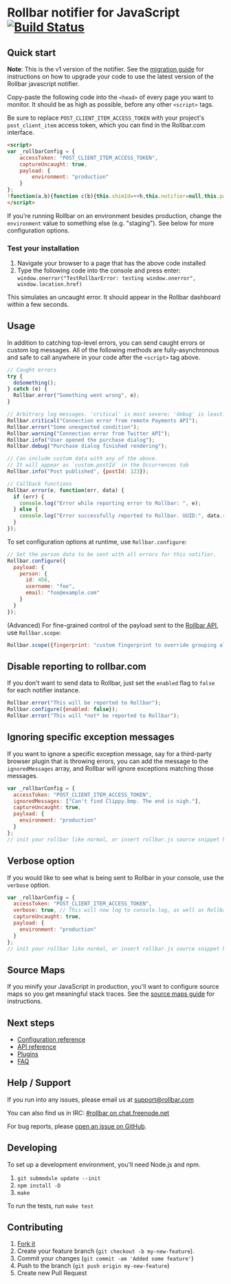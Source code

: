 # Rollbar notifier for JavaScript [![Build Status](https://api.travis-ci.org/rollbar/rollbar.js.png?branch=master)](https://travis-ci.org/rollbar/rollbar.js)

<!-- Sub:[TOC] -->

## Quick start

__Note__: This is the v1 version of the notifier. See the [migration guide](https://rollbar.com/docs/notifier/rollbar.js/migration_v0_to_v1) for instructions on how to upgrade your code to use the latest version of the Rollbar javascript notifier.

Copy-paste the following code into the ```<head>``` of every page you want to monitor. It should be as high as possible, before any other ```<script>``` tags.

<!-- RemoveNextIfProject -->
Be sure to replace ```POST_CLIENT_ITEM_ACCESS_TOKEN``` with your project's ```post_client_item``` access token, which you can find in the Rollbar.com interface.

<!-- EditableTextAreaStart -->
<!-- RemoveNext -->
```html
<script>
var _rollbarConfig = {
    accessToken: "POST_CLIENT_ITEM_ACCESS_TOKEN",
    captureUncaught: true,
    payload: {
        environment: "production"
    }
};
!function(a,b){function c(b){this.shimId=++h,this.notifier=null,this.parentShim=b,this.logger=function(){},a.console&&void 0===a.console.shimId&&(this.logger=a.console.log)}function d(b,c,d){a._rollbarWrappedError&&(d[4]||(d[4]=a._rollbarWrappedError),d[5]||(d[5]=a._rollbarWrappedError._rollbarContext),a._rollbarWrappedError=null),b.uncaughtError.apply(b,d),c&&c.apply(a,d)}function e(b){var d=c;return g(function(){if(this.notifier)return this.notifier[b].apply(this.notifier,arguments);var c=this,e="scope"===b;e&&(c=new d(this));var f=Array.prototype.slice.call(arguments,0),g={shim:c,method:b,args:f,ts:new Date};return a._rollbarShimQueue.push(g),e?c:void 0})}function f(a,b){if(b.hasOwnProperty&&b.hasOwnProperty("addEventListener")){var c=b.addEventListener;b.addEventListener=function(b,d,e){c.call(this,b,a.wrap(d),e)};var d=b.removeEventListener;b.removeEventListener=function(a,b,c){d.call(this,a,b&&b._wrapped?b._wrapped:b,c)}}}function g(a,b){return b=b||this.logger,function(){try{return a.apply(this,arguments)}catch(c){b("Rollbar internal error:",c)}}}var h=0;c.init=function(a,b){var e=b.globalAlias||"Rollbar";if("object"==typeof a[e])return a[e];a._rollbarShimQueue=[],a._rollbarWrappedError=null,b=b||{};var h=new c;return g(function(){if(h.configure(b),b.captureUncaught){var c=a.onerror;a.onerror=function(){var a=Array.prototype.slice.call(arguments,0);d(h,c,a)};var g,i,j="EventTarget,Window,Node,ApplicationCache,AudioTrackList,ChannelMergerNode,CryptoOperation,EventSource,FileReader,HTMLUnknownElement,IDBDatabase,IDBRequest,IDBTransaction,KeyOperation,MediaController,MessagePort,ModalWindow,Notification,SVGElementInstance,Screen,TextTrack,TextTrackCue,TextTrackList,WebSocket,WebSocketWorker,Worker,XMLHttpRequest,XMLHttpRequestEventTarget,XMLHttpRequestUpload".split(",");for(g=0;g<j.length;++g)i=j[g],a[i]&&a[i].prototype&&f(h,a[i].prototype)}return a[e]=h,h},h.logger)()},c.prototype.loadFull=function(a,b,c,d,e){var f=g(function(){var a=b.createElement("script"),e=b.getElementsByTagName("script")[0];a.src=d.rollbarJsUrl,a.async=!c,a.onload=h,e.parentNode.insertBefore(a,e)},this.logger),h=g(function(){var b;if(void 0===a._rollbarPayloadQueue){var c,d,f,g;for(b=new Error("rollbar.js did not load");c=a._rollbarShimQueue.shift();)for(f=c.args,g=0;g<f.length;++g)if(d=f[g],"function"==typeof d){d(b);break}}"function"==typeof e&&e(b)},this.logger);g(function(){c?f():a.addEventListener?a.addEventListener("load",f,!1):a.attachEvent("onload",f)},this.logger)()},c.prototype.wrap=function(b,c){try{var d;if(d="function"==typeof c?c:function(){return c||{}},"function"!=typeof b)return b;if(b._isWrap)return b;if(!b._wrapped){b._wrapped=function(){try{return b.apply(this,arguments)}catch(c){throw c._rollbarContext=d()||{},c._rollbarContext._wrappedSource=b.toString(),a._rollbarWrappedError=c,c}},b._wrapped._isWrap=!0;for(var e in b)b.hasOwnProperty(e)&&(b._wrapped[e]=b[e])}return b._wrapped}catch(f){return b}};for(var i="log,debug,info,warn,warning,error,critical,global,configure,scope,uncaughtError".split(","),j=0;j<i.length;++j)c.prototype[i[j]]=e(i[j]);var k="//d37gvrvc0wt4s1.cloudfront.net/js/v1.2/rollbar.min.js";_rollbarConfig.rollbarJsUrl=_rollbarConfig.rollbarJsUrl||k;var l=c.init(a,_rollbarConfig);l.loadFull(a,b,!1,_rollbarConfig)}(window,document);
</script>
```
<!-- RemovePrev -->
<!-- EditableTextAreaEnd -->

If you're running Rollbar on an environment besides production, change the ```environment``` value to something else (e.g. "staging"). See below for more configuration options.

### Test your installation

1. Navigate your browser to a page that has the above code installed
2. Type the following code into the console and press enter: ```window.onerror("TestRollbarError: testing window.onerror", window.location.href)```

This simulates an uncaught error. It should appear in the Rollbar dashboard within a few seconds.

## Usage

In addition to catching top-level errors, you can send caught errors or custom log messages. All of the following methods are fully-asynchronous and safe to call anywhere in your code after the ```<script>``` tag above.

```js
// Caught errors
try {
  doSomething();
} catch (e) {
  Rollbar.error("Something went wrong", e);
}

// Arbitrary log messages. 'critical' is most severe; 'debug' is least.
Rollbar.critical("Connection error from remote Payments API");
Rollbar.error("Some unexpected condition");
Rollbar.warning("Connection error from Twitter API");
Rollbar.info("User opened the purchase dialog");
Rollbar.debug("Purchase dialog finished rendering");

// Can include custom data with any of the above.
// It will appear as `custom.postId` in the Occurrences tab
Rollbar.info("Post published", {postId: 123});

// Callback functions
Rollbar.error(e, function(err, data) {
  if (err) {
    console.log("Error while reporting error to Rollbar: ", e);
  } else {
    console.log("Error successfully reported to Rollbar. UUID:", data.result.uuid);
  }
});
```

To set configuration options at runtime, use `Rollbar.configure`:

```js
// Set the person data to be sent with all errors for this notifier.
Rollbar.configure({
  payload: {
    person: {
      id: 456,
      username: "foo",
      email: "foo@example.com"
    }
  }
});
```

(Advanced) For fine-grained control of the payload sent to the [Rollbar API](https://rollbar.com/docs/api_items/), use `Rollbar.scope`:

```js
Rollbar.scope({fingerprint: "custom fingerprint to override grouping algorithm"}).error(err);
```

## Disable reporting to rollbar.com

If you don't want to send data to Rollbar, just set the `enabled` flag to `false` for each notifier instance.

```js
Rollbar.error("This will be reported to Rollbar");
Rollbar.configure({enabled: false});
Rollbar.error("This will *not* be reported to Rollbar");
```

## Ignoring specific exception messages

If you want to ignore a specific exception message, say for a third-party browser plugin
that is throwing errors, you can add the message to the `ignoredMessages` array,
and Rollbar will ignore exceptions matching those messages.


```js
var _rollbarConfig = {
  accessToken: "POST_CLIENT_ITEM_ACCESS_TOKEN",
  ignoredMessages: ["Can't find Clippy.bmp. The end is nigh."],
  captureUncaught: true,
  payload: {
    environment: "production"
  }
};
// init your rollbar like normal, or insert rollbar.js source snippet here
```

## Verbose option

If you would like to see what is being sent to Rollbar in your console, use the
`verbose` option.

```js
var _rollbarConfig = {
  accessToken: "POST_CLIENT_ITEM_ACCESS_TOKEN",
  verbose: true, // This will now log to console.log, as well as Rollbar  
  captureUncaught: true,
  payload: {
    environment: "production"
  }
};
// init your rollbar like normal, or insert rollbar.js source snippet here
```

## Source Maps

If you minify your JavaScript in production, you'll want to configure source maps so you get meaningful stack traces. See the [source maps guide](https://rollbar.com/docs/guides_sourcemaps/) for instructions.

## Next steps

- [Configuration reference](https://rollbar.com/docs/notifier/rollbar.js/configuration)
- [API reference](https://rollbar.com/docs/notifier/rollbar.js/api)
- [Plugins](https://rollbar.com/docs/notifier/rollbar.js/plugins)
- [FAQ](https://rollbar.com/docs/notifier/rollbar.js/faq)

## Help / Support

If you run into any issues, please email us at [support@rollbar.com](mailto:support@rollbar.com)

You can also find us in IRC: [#rollbar on chat.freenode.net](irc://chat.freenode.net/rollbar)

For bug reports, please [open an issue on GitHub](https://github.com/rollbar/rollbar.js/issues/new).

## Developing

To set up a development environment, you'll need Node.js and npm.

1. `git submodule update --init`
2. `npm install -D`
3. `make`

To run the tests, run `make test`

## Contributing

1. [Fork it](https://github.com/rollbar/rollbar.js)
2. Create your feature branch (```git checkout -b my-new-feature```).
3. Commit your changes (```git commit -am 'Added some feature'```)
4. Push to the branch (```git push origin my-new-feature```)
5. Create new Pull Request
